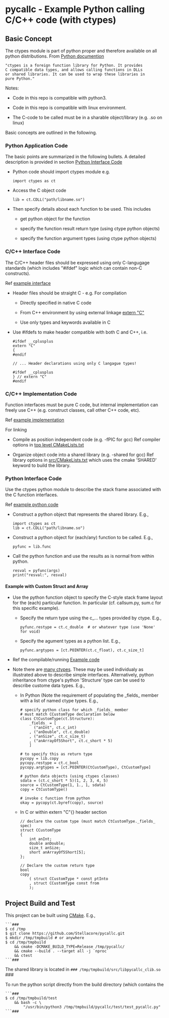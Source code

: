 # pycallc - Example Python calling C/C++ code (with ctypes)

## Basic Concept

The ctypes module is part of python proper and therefore available on
all python distributions. From
[Python documention](https://docs.python.org/3/library/ctypes.html)

	"ctypes is a foreign function library for Python. It provides
	C compatible data types, and allows calling functions in DLLs
	or shared libraries. It can be used to wrap these libraries in
	pure Python."

Notes:

* Code in this repo is compatible with python3.

* Code in this repo is compatible with linux environment.

* The C-code to be called must be in a sharable object/library
  (e.g. .so on linux)

Basic concepts are outlined in the following.

### Python Application Code

The basic points are summarized in the following bullets. A detailed
description is provided in section
[Python Interface Code](#Python-Interface-Code)


* Python code should import ctypes module e.g.

	```
	import ctypes as ct
	```

* Access the C object code

	```
    lib = ct.CDLL("path/libname.so")
	```

* Then specify details about each function to be used. This includes

	* get python object for the function

	* specify the function result return type (using ctype python objects)

	* specify the function argument types (using ctype python objects)

### C/C++ Interface Code

The C/C++ header files should be expressed using only C-langugage standards
(which includes "#ifdef" logic which can contain non-C constructs).

Ref [example interface](./include/pycallable.h)

* Header files should be straight C - e.g. For compilation

	* Directly specified in native C code

	* From C++ environment by using external linkage
	  [extern "C"](https://en.cppreference.com/w/cpp/language/language_linkage)

	* Use only types and keywords available in C

* Use #ifdefs to make header compatible with both C and C++, i.e.

	```
	#ifdef __cplusplus
    extern "C"
    {
	#endif

	// ... Header declarations using only C langague types!

	#ifdef __cplusplus
    } // extern "C"
	#endif
	```

### C/C++ Implementation Code

Function interfaces must be pure C code, but internal implementation
can freely use C++ (e.g. construct classes, call other C++ code, etc).

Ref [example implementation](./src/cInterface.cpp)

For linking

* Compile as position independent code (e.g. -fPIC for gcc)
  Ref compiler options in [top level CMakeLists.txt](./CMakeLists.txt)

* Organize object code into a shared library (e.g. -shared for gcc)
  Ref library options in [src/CMakeLists.txt](./src/CMakeLists.txt)
  which uses the cmake 'SHARED' keyword to build the library.

### Python Interface Code

Use the ctypes python module to describe the stack frame associated with
the C function interfaces.

Ref [example python code](./test/test_pycallc.py)

* Construct a python object that represents the shared library. E.g.,

	```
    import ctypes as ct
    lib = ct.CDLL("path/libname.so")
	```

* Construct a python object for (each/any) function to be called. E.g.,

	```
    pyfunc = lib.func
	```

* Call the python function and use the results as is normal from within python.
	```
   	resval = pyfunc(args)
	print("resval:", resval)
	```

#### Example with Custom Struct and Array

* Use the python function object to specify the C-style stack frame
  layout for the (each) particular function. In particular
  (cf. callsum.py, sum.c for this specific example).

	* Specify the return type using the c_... types provided by ctype. E.g.,

		```
		pyfunc.restype = ct.c_double  # or whatever type (use 'None' for void)
		```

	* Specify the agument types as a python list. E.g.,

		```
		pyfunc.argtypes = [ct.POINTER(ct.c_float), ct.c_size_t]
		```


* Ref the compilable/running [Example code](./test/test_pycallc.py)

* Note there are
  [many ctypes](https://docs.python.org/3/library/ctypes.html#fundamental-data-types). These may be used individualy as illustrated above to describe
  simple interfaces. Alternatively, python inheritance from ctype's python
  'Structure' type can be used to describe custome data types. E.g.,

	* In Python (Note the requirement of populating the \_fields\_ member
	  with a list of named ctype types. E.g.,

		```
		# specify python class for which _fields_ member
		# must match CCustomType declaration below
		class CtCustomType(ct.Structure):
			_fields_ = [
			  ("anInt", ct.c_int)
			, ("anDouble", ct.c_double)
			, ("anSize", ct.c_size_t)
			, ("anArrayOf5Short", ct.c_short * 5)
			]

		# to specify this as return type
		pycopy = lib.copy
		pycopy.restype = ct.c_bool
		pycopy.argtypes = [ct.POINTER(CtCustomType), CtCustomType]

		# python data objects (using ctypes classes)
		sdata = (ct.c_short * 5)(1, 2, 3, 4, 5)
		source = CtCustomType(1, 1., 1, sdata)
		copy = CtCustomType()

		# invoke c function from python
		okay = pycopy(ct.byref(copy), source)
		```

	* In C or within extern "C"{} header section

		```
		// declare the custom type (must match CtCustomType._fields_ spec)
		struct CCustomType
		{
			int anInt;
			double anDouble;
			size_t anSize;
			short anArrayOf5Short[5];
		};

		// Declare the custom return type
		bool
		copy
			( struct CCustomType * const ptInto
			, struct CCustomType const from
			);
		```

	
## Project Build and Test

This project can be built using [CMake](ihttps://cmake.org/). E.g.,

	```###
	$ cd /tmp
	$ git clone https://github.com/Stellacore/pycallc.git
	$ mkdir /tmp/tmpbuild # or anywhere
	$ cd /tmp/tmpbuild
		&& cmake -DCMAKE_BUILD_TYPE=Release /tmp/pycallc/
		&& cmake --build . --target all -j `nproc`
		&& ctest
	```###

The shared library is located in
	```###
	/tmp/tmpbuild/src/libpycallc_clib.so
	```###

To run the python script directly from the build directory (which
contains the

	```###
	$ cd /tmp/tmpbuild/test
		&& bash -c \
			"/usr/bin/python3 /tmp/tmpbuild/pycallc/test/test_pycallc.py"
	```###




